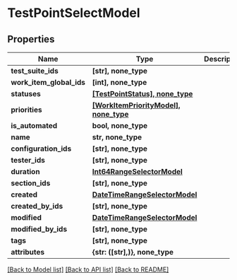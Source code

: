 # TestPointSelectModel


## Properties
Name | Type | Description | Notes
------------ | ------------- | ------------- | -------------
**test_suite_ids** | **[str], none_type** |  | [optional] 
**work_item_global_ids** | **[int], none_type** |  | [optional] 
**statuses** | [**[TestPointStatus], none_type**](TestPointStatus.md) |  | [optional] 
**priorities** | [**[WorkItemPriorityModel], none_type**](WorkItemPriorityModel.md) |  | [optional] 
**is_automated** | **bool, none_type** |  | [optional] 
**name** | **str, none_type** |  | [optional] 
**configuration_ids** | **[str], none_type** |  | [optional] 
**tester_ids** | **[str], none_type** |  | [optional] 
**duration** | [**Int64RangeSelectorModel**](Int64RangeSelectorModel.md) |  | [optional] 
**section_ids** | **[str], none_type** |  | [optional] 
**created** | [**DateTimeRangeSelectorModel**](DateTimeRangeSelectorModel.md) |  | [optional] 
**created_by_ids** | **[str], none_type** |  | [optional] 
**modified** | [**DateTimeRangeSelectorModel**](DateTimeRangeSelectorModel.md) |  | [optional] 
**modified_by_ids** | **[str], none_type** |  | [optional] 
**tags** | **[str], none_type** |  | [optional] 
**attributes** | **{str: ([str],)}, none_type** |  | [optional] 

[[Back to Model list]](../README.md#documentation-for-models) [[Back to API list]](../README.md#documentation-for-api-endpoints) [[Back to README]](../README.md)


